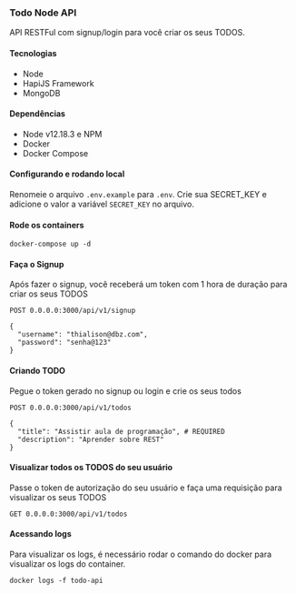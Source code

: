 ### Todo Node API

API RESTFul com signup/login para você criar os seus TODOS.

#### Tecnologias
* Node
* HapiJS Framework
* MongoDB

#### Dependências
* Node v12.18.3 e NPM
* Docker
* Docker Compose

#### Configurando e rodando local
Renomeie o arquivo `.env.example` para `.env`. Crie sua SECRET_KEY e adicione o valor a variável `SECRET_KEY` no arquivo.


#### Rode os containers
```
docker-compose up -d
```

#### Faça o Signup

Após fazer o signup, você receberá um token com 1 hora de duração para criar os seus TODOS

```
POST 0.0.0.0:3000/api/v1/signup

{
  "username": "thialison@dbz.com",
  "password": "senha@123"
}
```

#### Criando TODO

Pegue o token gerado no signup ou login e crie os seus todos

```
POST 0.0.0.0:3000/api/v1/todos

{
  "title": "Assistir aula de programação", # REQUIRED
  "description": "Aprender sobre REST"
}
```

#### Visualizar todos os TODOS do seu usuário

Passe o token de autorização do seu usuário e faça uma requisição para visualizar os seus TODOS

```
GET 0.0.0.0:3000/api/v1/todos
```

#### Acessando logs
Para visualizar os logs, é necessário rodar o comando do docker para visualizar os logs do container.
```
docker logs -f todo-api
```
